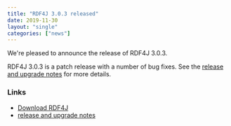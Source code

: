 ```yaml
---
title: "RDF4J 3.0.3 released"
date: 2019-11-30
layout: "single"
categories: ["news"]
---
```

We're pleased to announce the release of RDF4J 3.0.3.

RDF4J 3.0.3 is a patch release with a number of bug fixes. See the [release and upgrade notes](/release-notes#3-0-3) for more details.

<!--more-->
### Links

- [Download RDF4J](/download/)
- [release and upgrade notes](/release-notes#3-0-3)
